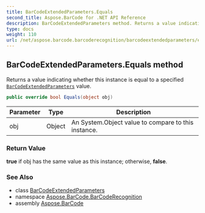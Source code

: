 ```yaml
---
title: BarCodeExtendedParameters.Equals
second_title: Aspose.BarCode for .NET API Reference
description: BarCodeExtendedParameters method. Returns a value indicating whether this instance is equal to a specified BarCodeExtendedParameters value
type: docs
weight: 110
url: /net/aspose.barcode.barcoderecognition/barcodeextendedparameters/equals/
---
```

## BarCodeExtendedParameters.Equals method

Returns a value indicating whether this instance is equal to a specified [`BarCodeExtendedParameters`](../) value.

```csharp
public override bool Equals(object obj)
```

| Parameter | Type | Description |
| --- | --- | --- |
| obj | Object | An System.Object value to compare to this instance. |

### Return Value

**true** if obj has the same value as this instance; otherwise, **false**.

### See Also

* class [BarCodeExtendedParameters](../)
* namespace [Aspose.BarCode.BarCodeRecognition](../../../aspose.barcode.barcoderecognition/)
* assembly [Aspose.BarCode](../../../)



